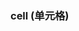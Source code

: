 ### cell (单元格)

<div class="demo-model">
    <iframe :src="$themeConfig.url+'/views/demo/pages/cell'" style="border:none;width:280px;height:100%"></iframe>
</div>


```html 
<template>
    <view>
        <u-cell-group>
            <u-cell-item icon="setting-fill" title="个人设置"></u-cell-item>
            <u-cell-item icon="integral-fill" title="会员等级" value="新版本"></u-cell-item>
        </u-cell-group>
    </view>
</template>
```


[uview官网文档传送门-cell](https://www.uviewui.com/components/cell.html)